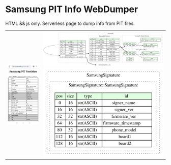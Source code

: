 # Samsung PIT Info WebDumper

HTML && js only. Serverless page to dump info from PIT files.

<table>
  <tr>
    <td>
      <a href="https://cruelkernel.org/tools/pit">
        <img src="preview.jpg" alt="Website preview"/>
      </a>
    </td>
    <td>
      <a href="https://github.com/CruelKernel/samsung_pit">
        <img src="./samsung_pit.svg" alt="Samsung PIT Format"/>
        <img src="./samsung_signature.svg" alt="Samsung Signature"/>
      </a>
    </td>
  </tr>
</table>

